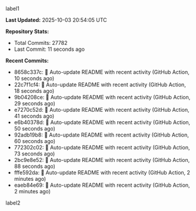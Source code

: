 
label1 
<!-- ACTIVITY_START -->
**Last Updated:** 2025-10-03 20:54:05 UTC

**Repository Stats:**
- Total Commits: 27782
- Last Commit: 11 seconds ago

**Recent Commits:**
- 8658c337c: 🤖 Auto-update README with recent activity (GitHub Action, 10 seconds ago)
- 22c7f1cf4: 🤖 Auto-update README with recent activity (GitHub Action, 18 seconds ago)
- 9b04208ce: 🤖 Auto-update README with recent activity (GitHub Action, 29 seconds ago)
- e7270c52d: 🤖 Auto-update README with recent activity (GitHub Action, 41 seconds ago)
- e6b40378d: 🤖 Auto-update README with recent activity (GitHub Action, 50 seconds ago)
- 92adb19b8: 🤖 Auto-update README with recent activity (GitHub Action, 60 seconds ago)
- 772302c02: 🤖 Auto-update README with recent activity (GitHub Action, 73 seconds ago)
- 2bc9e8e52: 🤖 Auto-update README with recent activity (GitHub Action, 88 seconds ago)
- fffe592da: 🤖 Auto-update README with recent activity (GitHub Action, 2 minutes ago)
- eaeb84e69: 🤖 Auto-update README with recent activity (GitHub Action, 2 minutes ago)
<!-- ACTIVITY_END -->

label2
